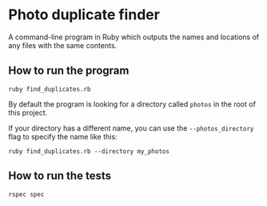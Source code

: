 # Photo duplicate finder

A command-line program in Ruby which outputs the names and locations of any files with the same contents.

## How to run the program

`ruby find_duplicates.rb`

By default the program is looking for a directory called `photos` in the root of this project.

If your directory has a different name, you can use the `--photos_directory ` flag to specify the name like this:

`ruby find_duplicates.rb --directory my_photos`

## How to run the tests

`rspec spec`
